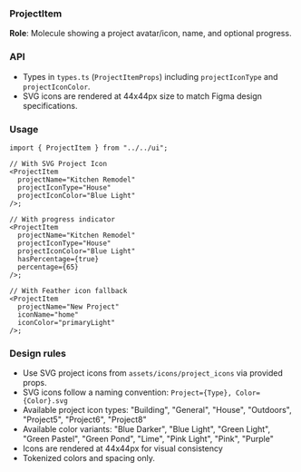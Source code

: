 ### ProjectItem

**Role**: Molecule showing a project avatar/icon, name, and optional progress.

### API

- Types in `types.ts` (`ProjectItemProps`) including `projectIconType` and `projectIconColor`.
- SVG icons are rendered at 44x44px size to match Figma design specifications.

### Usage

```tsx
import { ProjectItem } from "../../ui";

// With SVG Project Icon
<ProjectItem
  projectName="Kitchen Remodel"
  projectIconType="House"
  projectIconColor="Blue Light"
/>;

// With progress indicator
<ProjectItem
  projectName="Kitchen Remodel"
  projectIconType="House"
  projectIconColor="Blue Light"
  hasPercentage={true}
  percentage={65}
/>;

// With Feather icon fallback
<ProjectItem
  projectName="New Project"
  iconName="home"
  iconColor="primaryLight"
/>;
```

### Design rules

- Use SVG project icons from `assets/icons/project_icons` via provided props.
- SVG icons follow a naming convention: `Project={Type}, Color={Color}.svg`
- Available project icon types: "Building", "General", "House", "Outdoors", "Project5", "Project6", "Project8"
- Available color variants: "Blue Darker", "Blue Light", "Green Light", "Green Pastel", "Green Pond", "Lime", "Pink Light", "Pink", "Purple"
- Icons are rendered at 44x44px for visual consistency
- Tokenized colors and spacing only.
